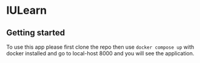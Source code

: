 # IULearn
## Getting started
To use this app please first clone the repo then use ```docker compose up``` with docker installed and go to local-host 8000 and you will see the application.
